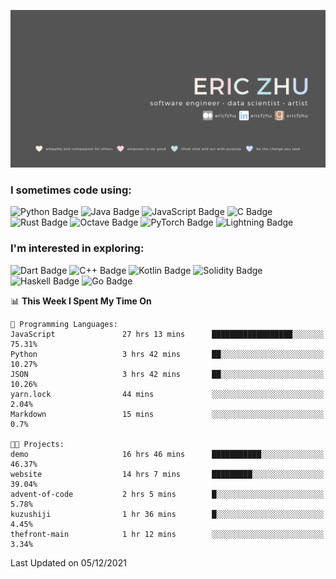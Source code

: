 <!-- # Hey there! <img src="https://raw.githubusercontent.com/ericfzhu/ericfzhu/master/assets/wave.gif" width="30px"> -->

![](assets/banner.png)

<!-- Welcome to my Github profile! You can also find me at these sites below :) -->

[//]: <> (Some of the badges here are just for my own motivation purposes.)

<!-- [![Linkedin Badge](https://img.shields.io/badge/-ericfzhu-0A66C2?logo=linkedin&style=flat)](https://linkedin.com/in/ericfzhu/)
[![Medium Badge](https://img.shields.io/badge/-ericfzhu-000000?logo=medium&logoColor=white&style=flat)](https://medium.com/@ericfzhu)
[![goodreads Badge](https://img.shields.io/badge/-ericfzhu-372213?logo=goodreads&logoColor=white&style=flat)](https://goodreads.com/ericfzhu)
[![Kaggle Badge](https://img.shields.io/badge/-ericzfhu-20BEFF?logo=kaggle&logoColor=white&style=flat)](https://kaggle.com/ericfzhu)
[![LeetCode Badge](https://img.shields.io/badge/-ericfzhu-FFA116?logo=leetcode&logoColor=white&style=flat)](https://leetcode.com/ericfzhu/)
[![datacamp Badge](https://img.shields.io/badge/-ericfzhu-03EF62?logo=datacamp&logoColor=white&style=flat)](https://datacamp.com/profile/ericfzhu) -->

<!-- 
### My values

:blue_heart: Empathy and compassion for others

:purple_heart: Empower to do good

:green_heart: Think slow and act with purpose

:heart: Be the change you seek -->

### I sometimes code using:
<!-- 
#### Languages: -->

![Python Badge](https://img.shields.io/badge/-Python-14354C?logo=python&logoColor=white&style=flat)
![Java Badge](https://img.shields.io/badge/-Java-007396?logo=java&logoColor=white&style=flat)
![JavaScript Badge](https://img.shields.io/badge/-JavaScript-323330?logo=javascript&logoColor=F7DF1E&style=flat)
![C Badge](https://img.shields.io/badge/C-%2300599C.svg?logo=c&logoColor=white&style=flat)
![Rust Badge](https://img.shields.io/badge/-Rust-000000?logo=rust&style=flat)
![Octave Badge](https://img.shields.io/badge/-Octave-0790C0?logo=Octave&logoColor=white&style=flat)
![PyTorch Badge](https://img.shields.io/badge/-PyTorch-EE4C2C?logo=PyTorch&logoColor=white&style=flat)
![Lightning Badge](https://img.shields.io/badge/-Lightning-792EE5?logo=pytorch-lightning&logoColor=white&style=flat)
<!-- ![TypeScript Badge](https://img.shields.io/badge/-TypeScript-3178C6?logo=typescript&logoColor=white&style=flat) -->

<!-- 
#### Databases:

![Postgres Badge](https://img.shields.io/badge/-Postgres-316192?logo=postgresql&logoColor=white&style=flat)
![SQLite Badge](https://img.shields.io/badge/-SQLite-07405e?logo=sqlite&logoColor=white&style=flat)
![MongoDB Badge](https://img.shields.io/badge/-MongoDB-47A248?logo=mongodb&logoColor=white&style=flat) -->

<!-- #### Data Science / Machine Learning:

![pandas Badge](https://img.shields.io/badge/-pandas-150458?logo=pandas&logoColor=white&style=flat)
![NumPy Badge](https://img.shields.io/badge/-NumPy-013243?logo=numpy&logoColor=white&style=flat)
![scikit-learn Badge](https://img.shields.io/badge/-scikit%20learn-F7931E?logo=scikit-learn&logoColor=white&style=flat)
![TensorFlow Badge](https://img.shields.io/badge/-TensorFlow-FF6F00?logo=tensorflow&logoColor=white&style=flat)
![Keras Badge](https://img.shields.io/badge/-Keras-D00000?logo=Keras&logoColor=white&style=flat) -->

### I'm interested in exploring:

![Dart Badge](https://img.shields.io/badge/-Dart-0175C2?logo=dart&style=flat)
![C++ Badge](https://img.shields.io/badge/-C++-00599C?logo=c%2B%2B&logoColor=white&style=flat)
![Kotlin Badge](https://img.shields.io/badge/-Kotlin-7F52FF?logo=kotlin&logoColor=white&style=flat)
![Solidity Badge](https://img.shields.io/badge/-Solidity-363636?logo=solidity&logoColor=white&style=flat)
![Haskell Badge](https://img.shields.io/badge/-Haskell-5D4F85?logo=haskell&logoColor=white&style=flat)
![Go Badge](https://img.shields.io/badge/-Go-00ADD8?logo=go&logoColor=white&style=flat)

<!--START_SECTION:waka-->
📊 **This Week I Spent My Time On** 

```text
💬 Programming Languages: 
JavaScript               27 hrs 13 mins      ██████████████████░░░░░░░   75.31% 
Python                   3 hrs 42 mins       ██░░░░░░░░░░░░░░░░░░░░░░░   10.27% 
JSON                     3 hrs 42 mins       ██░░░░░░░░░░░░░░░░░░░░░░░   10.26% 
yarn.lock                44 mins             ░░░░░░░░░░░░░░░░░░░░░░░░░   2.04% 
Markdown                 15 mins             ░░░░░░░░░░░░░░░░░░░░░░░░░   0.7%

🐱‍💻 Projects: 
demo                     16 hrs 46 mins      ███████████░░░░░░░░░░░░░░   46.37% 
website                  14 hrs 7 mins       █████████░░░░░░░░░░░░░░░░   39.04% 
advent-of-code           2 hrs 5 mins        █░░░░░░░░░░░░░░░░░░░░░░░░   5.78% 
kuzushiji                1 hr 36 mins        █░░░░░░░░░░░░░░░░░░░░░░░░   4.45% 
thefront-main            1 hr 12 mins        ░░░░░░░░░░░░░░░░░░░░░░░░░   3.34%

```


 Last Updated on 05/12/2021
<!--END_SECTION:waka-->
